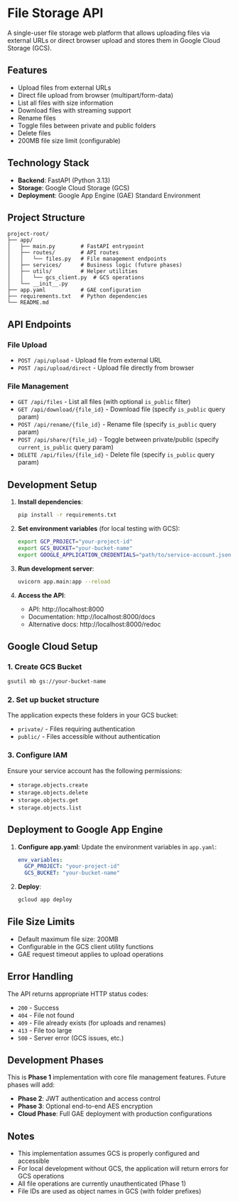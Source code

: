 # File Storage API

A single-user file storage web platform that allows uploading files via external URLs or direct browser upload and stores them in Google Cloud Storage (GCS).

## Features

- Upload files from external URLs
- Direct file upload from browser (multipart/form-data)
- List all files with size information
- Download files with streaming support
- Rename files
- Toggle files between private and public folders
- Delete files
- 200MB file size limit (configurable)

## Technology Stack

- **Backend**: FastAPI (Python 3.13)
- **Storage**: Google Cloud Storage (GCS)
- **Deployment**: Google App Engine (GAE) Standard Environment

## Project Structure

```
project-root/
├── app/
│   ├── main.py        # FastAPI entrypoint
│   ├── routes/        # API routes
│   │   └── files.py   # File management endpoints
│   ├── services/      # Business logic (future phases)
│   ├── utils/         # Helper utilities
│   │   └── gcs_client.py  # GCS operations
│   └── __init__.py
├── app.yaml           # GAE configuration
├── requirements.txt   # Python dependencies
└── README.md
```

## API Endpoints

### File Upload
- `POST /api/upload` - Upload file from external URL
- `POST /api/upload/direct` - Upload file directly from browser

### File Management
- `GET /api/files` - List all files (with optional `is_public` filter)
- `GET /api/download/{file_id}` - Download file (specify `is_public` query param)
- `POST /api/rename/{file_id}` - Rename file (specify `is_public` query param)
- `POST /api/share/{file_id}` - Toggle between private/public (specify `current_is_public` query param)
- `DELETE /api/files/{file_id}` - Delete file (specify `is_public` query param)

## Development Setup

1. **Install dependencies**:
   ```bash
   pip install -r requirements.txt
   ```

2. **Set environment variables** (for local testing with GCS):
   ```bash
   export GCP_PROJECT="your-project-id"
   export GCS_BUCKET="your-bucket-name"
   export GOOGLE_APPLICATION_CREDENTIALS="path/to/service-account.json"
   ```

3. **Run development server**:
   ```bash
   uvicorn app.main:app --reload
   ```

4. **Access the API**:
   - API: http://localhost:8000
   - Documentation: http://localhost:8000/docs
   - Alternative docs: http://localhost:8000/redoc

## Google Cloud Setup

### 1. Create GCS Bucket
```bash
gsutil mb gs://your-bucket-name
```

### 2. Set up bucket structure
The application expects these folders in your GCS bucket:
- `private/` - Files requiring authentication
- `public/` - Files accessible without authentication

### 3. Configure IAM
Ensure your service account has the following permissions:
- `storage.objects.create`
- `storage.objects.delete`
- `storage.objects.get`
- `storage.objects.list`

## Deployment to Google App Engine

1. **Configure app.yaml**:
   Update the environment variables in `app.yaml`:
   ```yaml
   env_variables:
     GCP_PROJECT: "your-project-id"
     GCS_BUCKET: "your-bucket-name"
   ```

2. **Deploy**:
   ```bash
   gcloud app deploy
   ```

## File Size Limits

- Default maximum file size: 200MB
- Configurable in the GCS client utility functions
- GAE request timeout applies to upload operations

## Error Handling

The API returns appropriate HTTP status codes:
- `200` - Success
- `404` - File not found
- `409` - File already exists (for uploads and renames)
- `413` - File too large
- `500` - Server error (GCS issues, etc.)

## Development Phases

This is **Phase 1** implementation with core file management features. Future phases will add:
- **Phase 2**: JWT authentication and access control
- **Phase 3**: Optional end-to-end AES encryption
- **Cloud Phase**: Full GAE deployment with production configurations

## Notes

- This implementation assumes GCS is properly configured and accessible
- For local development without GCS, the application will return errors for GCS operations
- All file operations are currently unauthenticated (Phase 1)
- File IDs are used as object names in GCS (with folder prefixes)